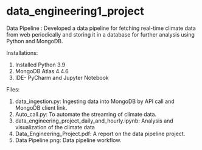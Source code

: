 # data_engineering1_project

Data Pipeline : Developed a data pipeline for fetching real-time climate data from web periodically and storing it in a database for further analysis using Python and MongoDB.

Installations:

1. Installed Python 3.9
2. MongoDB Atlas 4.4.6
3. IDE- PyCharm and Jupyter Notebook

Files:

1. data_ingestion.py: Ingesting data into MongoDB by API call and MongoDB client link.
2. Auto_call.py: To automate the streaming of climate data.
3. data_engineering_project_daily_and_hourly.ipynb: Analysis and visualization of the climate data
4. Data_Engineering_Project.pdf: A report on the data pipeline project.
5. Data Pipeline.png: Data pipeline workflow.
